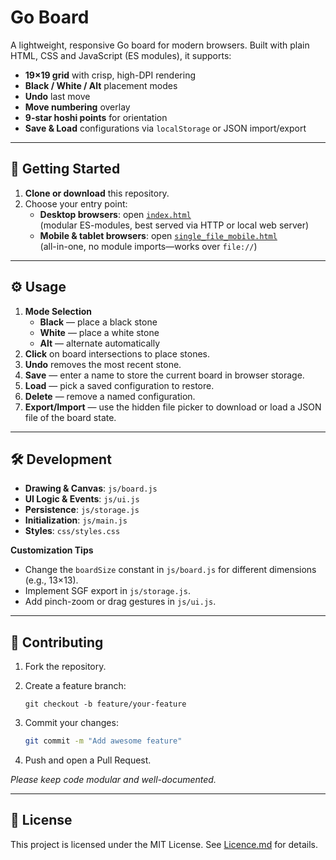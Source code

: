 ﻿# Go Board

A lightweight, responsive Go board for modern browsers. Built with plain HTML, CSS and JavaScript (ES modules), it supports:

- **19×19 grid** with crisp, high-DPI rendering  
- **Black / White / Alt** placement modes  
- **Undo** last move  
- **Move numbering** overlay  
- **9-star hoshi points** for orientation  
- **Save & Load** configurations via `localStorage` or JSON import/export  

---

## 🚀 Getting Started

1. **Clone or download** this repository.  
2. Choose your entry point:
    - **Desktop browsers**: open [`index.html`](index.html)  
      (modular ES-modules, best served via HTTP or local web server)
    - **Mobile & tablet browsers**: open [`single_file_mobile.html`](single_file_mobile.html)  
      (all-in-one, no module imports—works over `file://`)
---

## ⚙️ Usage

1. **Mode Selection**  
   - **Black** — place a black stone  
   - **White** — place a white stone  
   - **Alt** — alternate automatically  
2. **Click** on board intersections to place stones.  
3. **Undo** removes the most recent stone.  
4. **Save** — enter a name to store the current board in browser storage.  
5. **Load** — pick a saved configuration to restore.  
6. **Delete** — remove a named configuration.  
7. **Export/Import** — use the hidden file picker to download or load a JSON file of the board state.

---

## 🛠️ Development

- **Drawing & Canvas**: `js/board.js`  
- **UI Logic & Events**: `js/ui.js`  
- **Persistence**: `js/storage.js`  
- **Initialization**: `js/main.js`  
- **Styles**: `css/styles.css`

**Customization Tips**  
- Change the `boardSize` constant in `js/board.js` for different dimensions (e.g., 13×13).  
- Implement SGF export in `js/storage.js`.  
- Add pinch-zoom or drag gestures in `js/ui.js`.  

---

## 🤝 Contributing

1. Fork the repository.  
2. Create a feature branch:
   ```
   git checkout -b feature/your-feature

3. Commit your changes:

   ```bash
   git commit -m "Add awesome feature"
   ```
4. Push and open a Pull Request.

*Please keep code modular and well-documented.*

---

## 📄 License

This project is licensed under the MIT License. See [Licence.md](Licence.md) for details.

```
```
